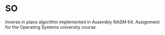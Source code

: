 # SO
Inverse in place algorithm implemented in Assembly NASM 64. Assignment for the Operating Systems university course.
